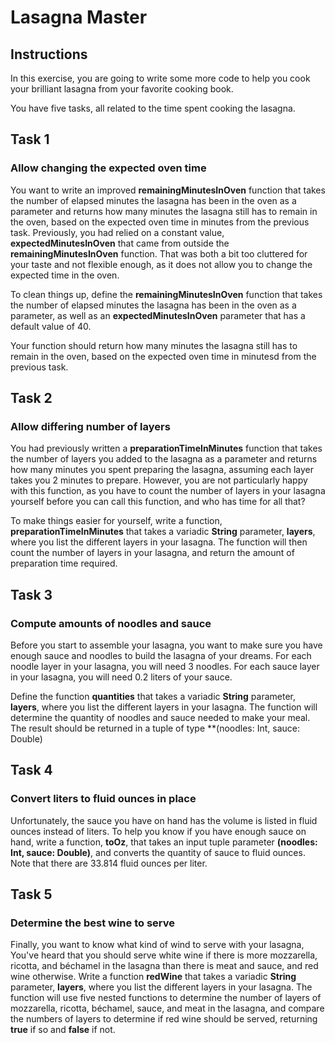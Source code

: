 # Lasagna Master

## Instructions
In this exercise, you are going to write some more code to help you cook your brilliant lasagna from your favorite cooking book.

You have five tasks, all related to the time spent cooking the lasagna.

## Task 1
### Allow changing the expected oven time
You want to write an improved **remainingMinutesInOven** function that takes the number of elapsed minutes the lasagna has been in the oven as a parameter and returns how many minutes the lasagna still has to remain in the oven, based on the expected oven time in minutes from the previous task.
Previously, you had relied on a constant value, **expectedMinutesInOven** that came from outside the **remainingMinutesInOven** function.
That was both a bit too cluttered for your taste and not flexible enough, as it does not allow you to change the expected time in the oven.

To clean things up, define the **remainingMinutesInOven** function that takes the number of elapsed minutes the lasagna has been in the oven as a parameter, as well as an **expectedMinutesInOven** parameter that has a default value of 40.

Your function should return how many minutes the lasagna still has to remain in the oven, based on the expected oven time in minutesd from the previous task.

## Task 2
### Allow differing number of layers
You had previously written a **preparationTimeInMinutes** function that takes the number of layers you added to the lasagna as a parameter and returns how many minutes you spent preparing the lasagna, assuming each layer takes you 2 minutes to prepare.
However, you are not particularly happy with this function, as you have to count the number of layers in your lasagna yourself before you can call this function, and who has time for all that?

To make things easier for yourself, write a function, **preparationTimeInMinutes** that takes a variadic **String** parameter, **layers**, where you list the different layers in your lasagna. The function will then count the number of layers in your lasagna, and return the amount of preparation time required.

## Task 3
### Compute amounts of noodles and sauce
Before you start to assemble your lasagna, you want to make sure you have enough sauce and noodles to build the lasagna of your dreams.
For each noodle layer in your lasagna, you will need 3 noodles. For each sauce layer in your lasagna, you will need 0.2 liters of your sauce.

Define the function **quantities** that takes a variadic **String** parameter, **layers**, where you list the different layers in your lasagna.
The function will determine the quantity of noodles and sauce needed to make your meal.
The result should be returned in a tuple of type **(noodles: Int, sauce: Double)

## Task 4
### Convert liters to fluid ounces in place
Unfortunately, the sauce you have on hand has the volume is listed in fluid ounces instead of liters.
To help you know if you have enough sauce on hand, write a function, **toOz**, that takes an input tuple parameter **(noodles: Int, sauce: Double)**, and converts the quantity of sauce to fluid ounces.
Note that there are 33.814 fluid ounces per liter.

## Task 5
### Determine the best wine to serve
Finally, you want to know what kind of wind to serve with your lasagna, You've heard that you should serve white wine if there is more mozzarella, ricotta, and béchamel in the lasagna than there is meat and sauce, and red wine otherwise.
Write a function **redWine** that takes a variadic **String** parameter, **layers**, where you list the different layers in your lasagna.
The function will use five nested functions to determine the number of layers of mozzarella, ricotta, béchamel, sauce, and meat in the lasagna, and compare the numbers of layers to determine if red wine should be served, returning **true** if so and **false** if not.